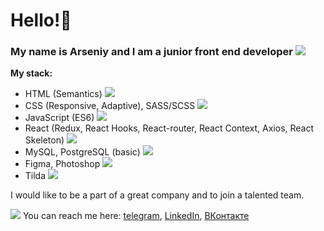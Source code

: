 # Hello!👋
### My name is Arseniy and I am a junior front end developer <img src="https://img.icons8.com/small/16/000000/developer.png"/>

**My stack:**
* HTML (Semantics)  <img src="https://img.icons8.com/small/16/000000/source-code.png"/>
* CSS (Responsive, Adaptive), SASS/SCSS <img src="https://img.icons8.com/small/16/000000/css-filetype.png"/>
* JavaScript (ES6) <img src="https://img.icons8.com/small/16/000000/js.png"/>
* React (Redux, React Hooks, React-router, React Context, Axios, React Skeleton) <img src="https://img.icons8.com/small/16/000000/react.png"/>
* MySQL, PostgreSQL (basic) <img src="https://img.icons8.com/small/16/000000/sql.png"/>
* Figma, Photoshop <img src="https://img.icons8.com/small/16/000000/psd.png"/>
* Tilda <img src="https://img.icons8.com/small/16/000000/plugin.png"/>

I would like to be a part of a great company and to join a talented team.

<img src="https://img.icons8.com/small/16/000000/phone-not-being-used.png"/> You can reach me here: [telegram](https://t.me/arseniy_punko), [LinkedIn](https://www.linkedin.com/in/arseniy-punko/), [ВКонтакте](https://vk.com/arseniy_punko)

<!--
**Bloodw1n/Bloodw1n** is a ✨ _special_ ✨ repository because its `README.md` (this file) appears on your GitHub profile.

Here are some ideas to get you started:

- 🔭 I’m currently working on ...
- 🌱 I’m currently learning ...
- 👯 I’m looking to collaborate on ...
- 🤔 I’m looking for help with ...
- 💬 Ask me about ...
- 📫 How to reach me: ...
- 😄 Pronouns: ...
- ⚡ Fun fact: ...
-->
